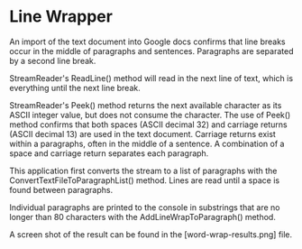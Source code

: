 # Line Wrapper

An import of the text document into Google docs confirms that line breaks occur in the middle of paragraphs and sentences.  Paragraphs are separated by a second line break.

StreamReader's ReadLine() method will read in the next line of text, which is everything until the next line break.

StreamReader's Peek() method returns the next available character as its ASCII integer value, but does not consume the character.  The use of Peek() method confirms that both spaces (ASCII decimal 32) and carriage returns (ASCII decimal 13) are used in the text document.  Carriage returns exist within a paragraphs, often in the middle of a sentence.  A combination of a space and carriage return separates each paragraph. 

This application first converts the stream to a list of paragraphs with the ConvertTextFileToParagraphList() method.  Lines are read until a space is found between paragraphs.

Individual paragraphs are printed to the console in substrings that are no longer than 80 characters with the AddLineWrapToParagraph() method.

A screen shot of the result can be found in the [word-wrap-results.png] file.

